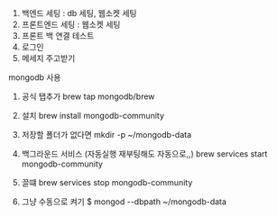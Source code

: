 1. 백엔드 세팅 : db 세팅, 웹소켓 세팅
2. 프론트엔드 세팅 : 웹소켓 세팅
3. 프론트 백 연결 테스트
4. 로그인
5. 메세지 주고받기

mongodb 사용
1. 공식 탭추가
brew tap mongodb/brew

2. 설치
brew install mongodb-community

3. 저장할 폴더가 없다면
mkdir -p ~/mongodb-data

4. 백그라운드 서비스 (자동실행 재부팅해도 자동으로,,)
brew services start mongodb-community
5. 끌떄
brew services stop mongodb-community

6. 그냥 수동으로 켜기 
$ mongod --dbpath ~/mongodb-data
